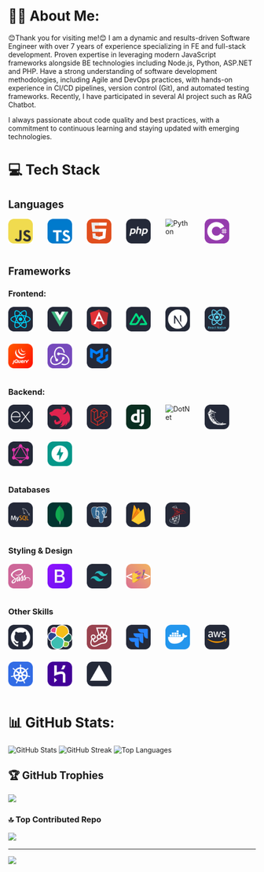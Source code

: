 # 👨‍💻 About Me:
😊Thank you for visiting me!😊
I am a dynamic and results-driven Software Engineer with over 7 years of experience specializing in FE and full-stack development. 
Proven expertise in leveraging modern JavaScript frameworks alongside BE technologies including Node.js, Python, ASP.NET and PHP. 
Have a strong understanding of software development methodologies, including Agile and DevOps practices, with hands-on experience in CI/CD pipelines, version control (Git), and automated testing frameworks.
Recently, I have participated in several AI project such as RAG Chatbot.

I always passionate about code quality and best practices, with a commitment to continuous learning and staying updated with emerging technologies.

# 💻 Tech Stack

## Languages
<div style="display: flex; flex-wrap: wrap; gap: 10px; justify-content: start">
  <img src="https://raw.githubusercontent.com/tandpfun/skill-icons/main/icons/JavaScript.svg" style="width: 50px; margin-right: 20px!important; margin-bottom:15px!important" alt="Javascript" />
  <img src="https://raw.githubusercontent.com/tandpfun/skill-icons/main/icons/TypeScript.svg" style="width: 50px; margin-right: 20px!important; margin-bottom:15px!important" alt="Typescript" />
  <img src="https://raw.githubusercontent.com/tandpfun/skill-icons/main/icons/HTML.svg" style="width: 50px; margin-right: 20px!important; margin-bottom:15px!important" alt="HTML5" />
  <img src="https://raw.githubusercontent.com/tandpfun/skill-icons/main/icons/PHP-Dark.svg" style="width: 50px!important; margin-right: 20px!important; margin-bottom:15px!important" alt="PHP" />
  <img src="https://github.com/ixrzr/skills-icons/raw/main/icons/python.svg" style="width: 50px; margin-right: 20px!important; margin-bottom:15px!important" alt="Python" />
  <img src="https://raw.githubusercontent.com/tandpfun/skill-icons/main/icons/CS.svg" style="width: 50px; margin-right: 20px!important; margin-bottom:15px!important" alt="C#" />
</div>

## Frameworks

### **Frontend:**
<div style="display: flex; flex-wrap: wrap; gap: 10px; justify-content: start">
  <img src="https://raw.githubusercontent.com/tandpfun/skill-icons/main/icons/React-Dark.svg" style="width: 50px; margin-right: 20px; margin-bottom:15px" alt="React" />
  <img src="https://raw.githubusercontent.com/tandpfun/skill-icons/main/icons/VueJS-Dark.svg" style="width: 50px; margin-right: 20px; margin-bottom:15px" alt="Vue.js" />
  <img src="https://raw.githubusercontent.com/tandpfun/skill-icons/main/icons/Angular-Dark.svg" style="width: 50px; margin-right: 20px; margin-bottom:15px" alt="Angular" />
  <img src="https://raw.githubusercontent.com/tandpfun/skill-icons/main/icons/NuxtJS-Dark.svg" style="width: 50px; margin-right: 20px; margin-bottom:15px" alt="Nuxt.js" />
  <img src="https://raw.githubusercontent.com/tandpfun/skill-icons/main/icons/NextJS-Dark.svg" style="width: 50px; margin-right: 20px; margin-bottom:15px" alt="Next.js" />
  <img src="https://github.com/LelouchFR/skill-icons/blob/main/assets/reactnative-auto.svg" style="width: 50px; margin-right: 20px; margin-bottom:15px" alt="Native" />
  <img src="https://raw.githubusercontent.com/tandpfun/skill-icons/main/icons/JQuery.svg" style="width: 50px; margin-right: 20px; margin-bottom:15px" alt="jQuery" />
  <img src="https://raw.githubusercontent.com/tandpfun/skill-icons/main/icons/Redux.svg" style="width: 50px; margin-right: 20px; margin-bottom:15px" alt="Redux" />
  <img src="https://raw.githubusercontent.com/tandpfun/skill-icons/main/icons/MaterialUI-Dark.svg" style="width: 50px; margin-right: 20px; margin-bottom:15px" alt="MUI" />
</div>

### **Backend:**
<div style="display: flex; flex-wrap: wrap; gap: 10px; justify-content: start">
  <img src="https://raw.githubusercontent.com/tandpfun/skill-icons/main/icons/ExpressJS-Dark.svg" style="width: 50px; margin-right: 20px; margin-bottom:15px" alt="Express.js" />
  <img src="https://raw.githubusercontent.com/tandpfun/skill-icons/main/icons/NestJS-Dark.svg" style="width: 50px; margin-right: 20px; margin-bottom:15px" alt="Nest.js" />
  <img src="https://raw.githubusercontent.com/tandpfun/skill-icons/main/icons/Laravel-Dark.svg" style="width: 50px; margin-right: 20px; margin-bottom:15px" alt="Laravel" />
  <img src="https://raw.githubusercontent.com/tandpfun/skill-icons/main/icons/Django.svg" style="width: 50px; margin-right: 20px; margin-bottom:15px" alt="Django" />
  <img src="https://github.com/LelouchFR/skill-icons/raw/main/assets/dotnet.svg" style="width: 50px; margin-right: 20px; margin-bottom:15px" alt="DotNet" />
  <img src="https://raw.githubusercontent.com/tandpfun/skill-icons/main/icons/Flask-Dark.svg" style="width: 50px; margin-right: 20px; margin-bottom:15px" alt="Flask" />
  <img src="https://raw.githubusercontent.com/tandpfun/skill-icons/main/icons/GraphQL-Dark.svg" style="width: 50px; margin-right: 20px; margin-bottom:15px" alt="GraphQL" />
  <img src="https://raw.githubusercontent.com/tandpfun/skill-icons/main/icons/FastAPI.svg" style="width: 50px; margin-right: 20px; margin-bottom:15px" alt="Fast API" />
</div> 

### Databases
  <div style="display: flex; flex-wrap: wrap; gap: 10px; justify-content: start">
    <img src="https://raw.githubusercontent.com/tandpfun/skill-icons/main/icons/MySQL-Dark.svg" style="width: 50px; margin-right: 20px; margin-bottom:15px" alt="MySQL" />
    <img src="https://raw.githubusercontent.com/tandpfun/skill-icons/main/icons/MongoDB.svg" style="width: 50px; margin-right: 20px; margin-bottom:15px" alt="MongoDB" />
    <img src="https://raw.githubusercontent.com/tandpfun/skill-icons/main/icons/PostgreSQL-Dark.svg" style="width: 50px; margin-right: 20px; margin-bottom:15px" alt="Postgre" />
    <img src="https://raw.githubusercontent.com/tandpfun/skill-icons/main/icons/Firebase-Dark.svg" style="width: 50px; margin-right: 20px; margin-bottom:15px" alt="Firebase" />
    <img src="https://github.com/LelouchFR/skill-icons/raw/main/assets/sqlserver-auto.svg" style="width: 50px; margin-right: 20px; margin-bottom:15px" alt="SQLServer" />
  </div>

### Styling & Design
  <div style="display: flex; flex-wrap: wrap; gap: 10px; justify-content: start">
    <img src="https://raw.githubusercontent.com/tandpfun/skill-icons/main/icons/Sass.svg" style="width: 50px; margin-right: 20px; margin-bottom:15px" alt="SCSS" />
    <img src="https://raw.githubusercontent.com/tandpfun/skill-icons/main/icons/Bootstrap.svg" style="width: 50px; margin-right: 20px; margin-bottom:15px" alt="Bootstrap" />
    <img src="https://raw.githubusercontent.com/tandpfun/skill-icons/main/icons/TailwindCSS-Dark.svg" style="width: 50px; margin-right: 20px; margin-bottom:15px" alt="Tailwind" />
    <img src="https://raw.githubusercontent.com/tandpfun/skill-icons/main/icons/StyledComponents.svg" style="width: 50px; margin-right: 20px; margin-bottom:15px" alt="StyledComponent" />
  </div>

### Other Skills
  <div style="display: flex; flex-wrap: wrap; gap: 10px; justify-content: start">
    <img src="https://raw.githubusercontent.com/tandpfun/skill-icons/main/icons/Github-Dark.svg" style="width: 50px; margin-right: 20px; margin-bottom:15px" alt="GitHub" />
    <img src="https://raw.githubusercontent.com/tandpfun/skill-icons/main/icons/Elasticsearch-Dark.svg" style="width: 50px; margin-right: 20px; margin-bottom:15px" alt="Elastic" />
    <img src="https://raw.githubusercontent.com/tandpfun/skill-icons/main/icons/Jest.svg" style="width: 50px; margin-right: 20px; margin-bottom:15px" alt="Jest" />
    <img src="https://github.com/LelouchFR/skill-icons/blob/main/assets/jira-auto.svg" style="width: 50px; margin-right: 20px; margin-bottom:15px" alt="Jira" />
    <img src="https://raw.githubusercontent.com/tandpfun/skill-icons/main/icons/Docker.svg" style="width: 50px; margin-right: 20px; margin-bottom:15px" alt="Docker" />
    <img src="https://raw.githubusercontent.com/tandpfun/skill-icons/main/icons/AWS-Dark.svg" style="width: 50px; margin-right: 20px; margin-bottom:15px" alt="AWS" />
    <img src="https://raw.githubusercontent.com/tandpfun/skill-icons/main/icons/Kubernetes.svg" style="width: 50px; margin-right: 20px; margin-bottom:15px" alt="Kubernetes" />
    <img src="https://raw.githubusercontent.com/tandpfun/skill-icons/main/icons/Heroku.svg" style="width: 50px; margin-right: 20px; margin-bottom:15px" alt="Heroku" />
    <img src="https://raw.githubusercontent.com/tandpfun/skill-icons/main/icons/Vercel-Dark.svg" style="width: 50px; margin-right: 20px; margin-bottom:15px" alt="Vercel" />
  </div>

# 📊 GitHub Stats:

![GitHub Stats](https://github-readme-stats.vercel.app/api?username=purity111&theme=dark&hide_border=false&include_all_commits=true&count_private=true&token="")
![GitHub Streak](https://github-readme-streak-stats.herokuapp.com/?user=purity111&theme=dark&hide_border=false)
![Top Languages](https://github-readme-stats.vercel.app/api/top-langs/?username=purity111&theme=dark&hide_border=false&include_all_commits=true&count_private=true&layout=compact)


## 🏆 GitHub Trophies
![](https://github-profile-trophy.vercel.app/?username=purity111&theme=dark&no-frame=false&no-bg=false&margin-w=4)

### 🔝 Top Contributed Repo
![](https://github-contributor-stats.vercel.app/api?username=purity111&limit=5&theme=dark&combine_all_yearly_contributions=true)

---
[![](https://visitcount.itsvg.in/api?id=purity111&label=Tech%20Enthusiasts&color=12&icon=2&pretty=true)](https://visitcount.itsvg.in)
<!-- Proudly created with GPRM ( https://gprm.itsvg.in ) -->
